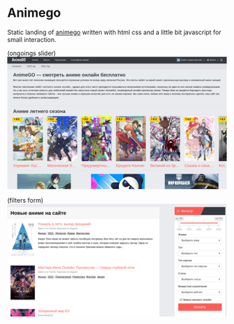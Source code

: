 # Animego

Static landing of [animego](https://animego.org/) written with html css and a little bit javascript for small interaction.

(ongoings slider)
![image](https://github.com/Albertbuh/htmlPractice/blob/master/screenshots/slider.png)

(filters form)
![image](https://github.com/Albertbuh/htmlPractice/blob/master/screenshots/filtersForm.png)
